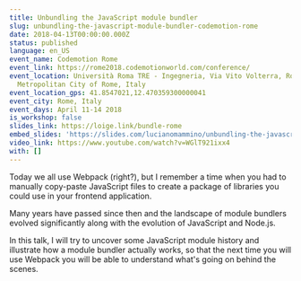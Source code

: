 ```yaml
---
title: Unbundling the JavaScript module bundler
slug: unbundling-the-javascript-module-bundler-codemotion-rome
date: 2018-04-13T00:00:00.000Z
status: published
language: en_US
event_name: Codemotion Rome
event_link: https://rome2018.codemotionworld.com/conference/
event_location: Università Roma TRE - Ingegneria, Via Vito Volterra, Rome,
  Metropolitan City of Rome, Italy
event_location_gps: 41.8547021,12.470359300000041
event_city: Rome, Italy
event_days: April 11-14 2018
is_workshop: false
slides_link: https://loige.link/bundle-rome
embed_slides: 'https://slides.com/lucianomammino/unbundling-the-javascript-module-bundler-codemotion-rome-2018/embed'
video_link: https://www.youtube.com/watch?v=WGlT921ixx4
with: []
---
```


Today we all use Webpack (right?), but I remember a time when you had to manually copy-paste JavaScript files to create a package of libraries you could use in your frontend application.

Many years have passed since then and the landscape of module bundlers evolved significantly along with the evolution of JavaScript and Node.js.

In this talk, I will try to uncover some JavaScript module history and illustrate how a module bundler actually works, so that the next time you will use Webpack you will be able to understand what's going on behind the scenes.
